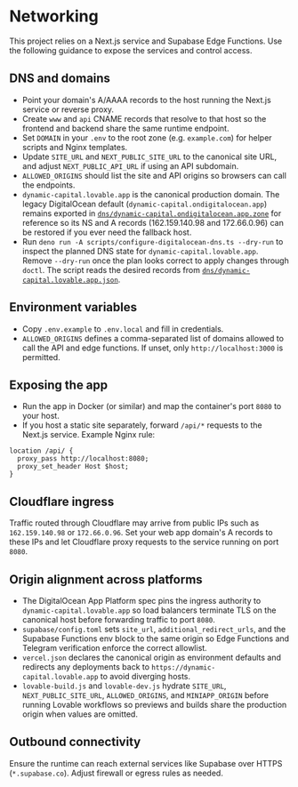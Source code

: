 # Networking

This project relies on a Next.js service and Supabase Edge Functions. Use the following guidance to expose the services and control access.

## DNS and domains
- Point your domain's A/AAAA records to the host running the Next.js service or reverse proxy.
- Create `www` and `api` CNAME records that resolve to that host so the frontend and backend share the same runtime endpoint.
- Set `DOMAIN` in your `.env` to the root zone (e.g. `example.com`) for helper scripts and Nginx templates.
- Update `SITE_URL` and `NEXT_PUBLIC_SITE_URL` to the canonical site URL, and adjust `NEXT_PUBLIC_API_URL` if using an API subdomain.
- `ALLOWED_ORIGINS` should list the site and API origins so browsers can call the endpoints.
- `dynamic-capital.lovable.app` is the canonical production domain. The legacy
  DigitalOcean default (`dynamic-capital.ondigitalocean.app`) remains exported in
  [`dns/dynamic-capital.ondigitalocean.app.zone`](../dns/dynamic-capital.ondigitalocean.app.zone)
  for reference so its NS and A records (162.159.140.98 and 172.66.0.96) can be
  restored if you ever need the fallback host.
- Run `deno run -A scripts/configure-digitalocean-dns.ts --dry-run` to inspect the
  planned DNS state for `dynamic-capital.lovable.app`. Remove `--dry-run` once the
  plan looks correct to apply changes through `doctl`. The script reads the desired
  records from [`dns/dynamic-capital.lovable.app.json`](../dns/dynamic-capital.lovable.app.json).

## Environment variables
- Copy `.env.example` to `.env.local` and fill in credentials.
- `ALLOWED_ORIGINS` defines a comma-separated list of domains allowed to call the API and edge functions. If unset, only `http://localhost:3000` is permitted.

## Exposing the app
- Run the app in Docker (or similar) and map the container's port `8080` to your host.
- If you host a static site separately, forward `/api/*` requests to the Next.js service. Example Nginx rule:

```nginx
location /api/ {
  proxy_pass http://localhost:8080;
  proxy_set_header Host $host;
}
```

## Cloudflare ingress
Traffic routed through Cloudflare may arrive from public IPs such as `162.159.140.98` or `172.66.0.96`. Set your web app domain's A records to these IPs and let Cloudflare proxy requests to the service running on port `8080`.

## Origin alignment across platforms
- The DigitalOcean App Platform spec pins the ingress authority to `dynamic-capital.lovable.app` so load balancers terminate TLS on the canonical host before forwarding traffic to port `8080`.
- `supabase/config.toml` sets `site_url`, `additional_redirect_urls`, and the Supabase Functions env block to the same origin so Edge Functions and Telegram verification enforce the correct allowlist.
- `vercel.json` declares the canonical origin as environment defaults and redirects any deployments back to `https://dynamic-capital.lovable.app` to avoid diverging hosts.
- `lovable-build.js` and `lovable-dev.js` hydrate `SITE_URL`, `NEXT_PUBLIC_SITE_URL`, `ALLOWED_ORIGINS`, and `MINIAPP_ORIGIN` before running Lovable workflows so previews and builds share the production origin when values are omitted.

## Outbound connectivity
Ensure the runtime can reach external services like Supabase over HTTPS (`*.supabase.co`). Adjust firewall or egress rules as needed.
